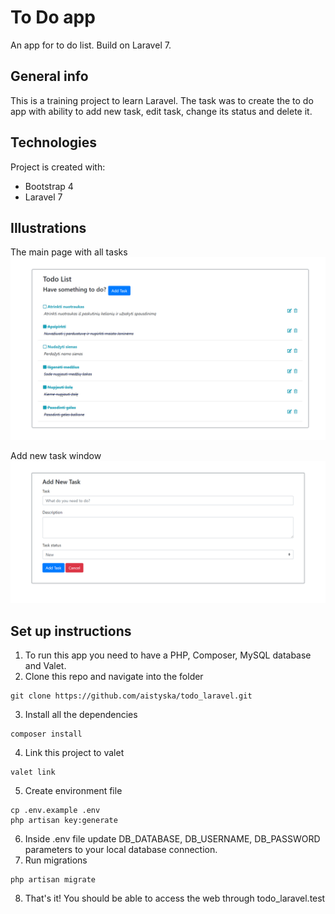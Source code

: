 # To Do app
An app for to do list. Build on Laravel 7.

## General info
This is a training project to learn Laravel.
The task was to create the to do app with ability to add new task, edit task, change its status and delete it.

## Technologies
Project is created with:
* Bootstrap 4
* Laravel 7

## Illustrations
The main page with all tasks
![To do list window](public/img/todoList.png)

Add new task window
![Add new task window](public/img/newtask.png)

## Set up instructions
1. To run this app you need to have a PHP, Composer, MySQL database and Valet.
2. Clone this repo and navigate into the folder
```
git clone https://github.com/aistyska/todo_laravel.git
```
3. Install all the dependencies
```
composer install
```
4. Link this project to valet
```
valet link
```
5. Create environment file
```
cp .env.example .env
php artisan key:generate
```
6. Inside .env file update DB_DATABASE, DB_USERNAME, DB_PASSWORD parameters to your local database connection.
7. Run migrations
```
php artisan migrate
```
8. That's it! You should be able to access the web through todo_laravel.test
